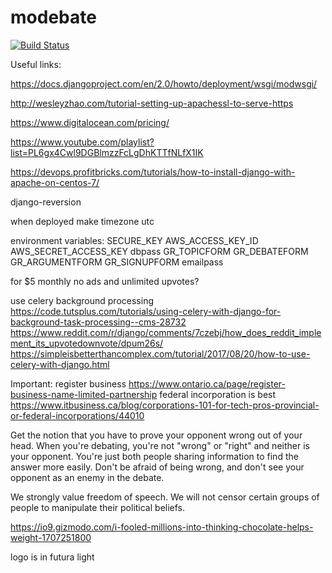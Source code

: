# modebate

[![Build Status](https://travis-ci.com/ia03/modebate.svg?token=6qe7V8ytfcGZ8NDXzzgq&branch=master)](https://travis-ci.com/ia03/modebate)

Useful links:

https://docs.djangoproject.com/en/2.0/howto/deployment/wsgi/modwsgi/

http://wesleyzhao.com/tutorial-setting-up-apachessl-to-serve-https

https://www.digitalocean.com/pricing/

https://www.youtube.com/playlist?list=PL6gx4Cwl9DGBlmzzFcLgDhKTTfNLfX1IK

https://devops.profitbricks.com/tutorials/how-to-install-django-with-apache-on-centos-7/

django-reversion

when deployed make timezone utc

environment variables:
SECURE_KEY
AWS_ACCESS_KEY_ID
AWS_SECRET_ACCESS_KEY
dbpass
GR_TOPICFORM
GR_DEBATEFORM
GR_ARGUMENTFORM
GR_SIGNUPFORM
emailpass

for $5 monthly no ads and unlimited upvotes?


use celery background processing https://code.tutsplus.com/tutorials/using-celery-with-django-for-background-task-processing--cms-28732 https://www.reddit.com/r/django/comments/7czebj/how_does_reddit_implement_its_upvotedownvote/dpum26s/
https://simpleisbetterthancomplex.com/tutorial/2017/08/20/how-to-use-celery-with-django.html

Important: register business
https://www.ontario.ca/page/register-business-name-limited-partnership
federal incorporation is best
https://www.itbusiness.ca/blog/corporations-101-for-tech-pros-provincial-or-federal-incorporations/44010

Get the notion that you have to prove your opponent wrong out of your head. When you're debating, you're not "wrong" or "right" and neither is your opponent. You're
just both people sharing information to find the answer more easily. Don't be afraid of being wrong, and don't see your opponent as an enemy in the debate.

We strongly value freedom of speech. We will not censor certain groups of people to manipulate their political beliefs.

https://io9.gizmodo.com/i-fooled-millions-into-thinking-chocolate-helps-weight-1707251800

logo is in futura light
